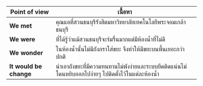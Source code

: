 |           **Point of view**           | เนื้อหา |
|---------------------------------------|---------------------------------------------------------------|
| **We met**                            | คุณแอที่สวนธนบุรีรังสิตมหาวิทยาลัยเทคโนโลยีพระจอมเกล้าธนบุรี |
| **We were**                           | ที่ได้รู้ว่าแม้สวนธนบุรีจะร่มรื่นมากแต่มีห้องน้ำที่ไม่ดี |
| **We wonder**                         | ในห้องน้ำนั้นไม่มีถังกราใส่ขยะ จึงทำให้มีขยะบนพื้นเยอะกว่าปกติ |
| **It would be change**                | นำเอาถังขยะที่มีความทนทานไม่พังง่ายและระบบยึดติดแน่นไม่โดนหยิบออกไปง่ายๆ ไปติดตั้งไว้ในแต่ละห้องน้ำ |
